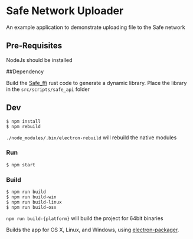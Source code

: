 # Safe Network Uploader

An example application to demonstrate uploading file to the Safe network

## Pre-Requisites
  NodeJs should be installed

##Dependency

Build the [Safe_ffi](https://github.com/ustulation/safe_ffi/tree/master/rust) rust code to generate a dynamic library.
Place the library in the `src/scripts/safe_api` folder


## Dev

```
$ npm install
$ npm rebuild
```

`./node_modules/.bin/electron-rebuild` will rebuild the native modules

### Run

```
$ npm start
```

### Build

```
$ npm run build
$ npm run build-win
$ npm run build-linux
$ npm run build-osx
```

`npm run build-{platform}` will build the project for 64bit binaries

Builds the app for OS X, Linux, and Windows, using [electron-packager](https://github.com/maxogden/electron-packager).
